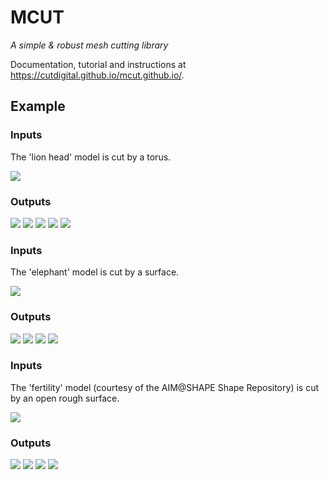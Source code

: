 # MCUT

_A simple & robust mesh cutting library_ 

Documentation, tutorial and instructions at https://cutdigital.github.io/mcut.github.io/.

## Example

### Inputs

The 'lion head' model is cut by a torus.

![](https://github.com/cutdigital/mcut.github.io/blob/master/docs/media/repo-teaser/liontorus/setup.jpg?raw=true)

### Outputs

![](https://github.com/cutdigital/mcut.github.io/blob/master/docs/media/repo-teaser/liontorus/cc0.jpg?raw=true)
![](https://github.com/cutdigital/mcut.github.io/blob/master/docs/media/repo-teaser/liontorus/cc2cc6cc7cc9.jpg?raw=true)
![](https://github.com/cutdigital/mcut.github.io/blob/master/docs/media/repo-teaser/liontorus/cc3.jpg?raw=true)
![](https://github.com/cutdigital/mcut.github.io/blob/master/docs/media/repo-teaser/liontorus/cc5.jpg?raw=true)
![](https://github.com/cutdigital/mcut.github.io/blob/master/docs/media/repo-teaser/liontorus/cc1cc4.jpg?raw=true)

### Inputs

The 'elephant' model is cut by a surface.

![](https://github.com/cutdigital/mcut.github.io/blob/master/docs/media/repo-teaser/elephanttorus/setup.jpg?raw=true)

### Outputs
        
![](https://github.com/cutdigital/mcut.github.io/blob/master/docs/media/repo-teaser/elephanttorus/cc0cc1.jpg?raw=true)
![](https://github.com/cutdigital/mcut.github.io/blob/master/docs/media/repo-teaser/elephanttorus/cc4cc6.jpg?raw=true)
![](https://github.com/cutdigital/mcut.github.io/blob/master/docs/media/repo-teaser/elephanttorus/cc5cc7.jpg?raw=true)
![](https://github.com/cutdigital/mcut.github.io/blob/master/docs/media/repo-teaser/elephanttorus/cc8cc9.jpg?raw=true)

### Inputs

The 'fertility' model (courtesy of the AIM@SHAPE Shape Repository) is cut by an open rough surface.

![](https://github.com/cutdigital/mcut.github.io/blob/master/docs/media/repo-teaser/sourcecut-mesh.jpg?raw=true)

### Outputs

![](https://github.com/cutdigital/mcut.github.io/blob/master/docs/media/repo-teaser/sealed-interior-frags.png?raw=true)
![](https://github.com/cutdigital/mcut.github.io/blob/master/docs/media/repo-teaser/unsealed-frags.png?raw=true)
![](https://github.com/cutdigital/mcut.github.io/blob/master/docs/media/repo-teaser/interior-patches.png?raw=true)
![](https://github.com/cutdigital/mcut.github.io/blob/master/docs/media/repo-teaser/exterior-patches.png?raw=true)
